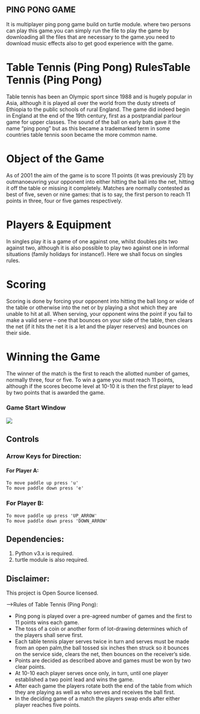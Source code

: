 ## PING PONG GAME
It is multiplayer ping pong game build on turtle module. where two persons can play this game.you can simply run the file to play the game by downloading all the files that are necessary to the game.you need to download music effects also to get good experience with the game.

# Table Tennis (Ping Pong) RulesTable Tennis (Ping Pong)
Table tennis has been an Olympic sport since 1988 and is hugely popular in Asia, 
although it is played all over the world from the dusty streets of Ethiopia to the public schools of rural England. 
The game did indeed begin in England at the end of the 19th century, first as a postprandial parlour game for upper classes.
The sound of the ball on early bats gave it the name “ping pong” but as this became a trademarked term in some countries table tennis soon became the more common name.

# Object of the Game
As of 2001 the aim of the game is to score 11 points (it was previously 21) by outmanoeuvring your opponent into 
either hitting the ball into the net, hitting it off the table or missing it completely.
Matches are normally contested as best of five, seven or nine games:
that is to say, the first person to reach 11 points in three, four or five games respectively.

# Players & Equipment
In singles play it is a game of one against one, whilst doubles pits two against two,
although it is also possible to play two against one in informal situations (family holidays for instance!).
Here we shall focus on singles rules.

# Scoring
Scoring is done by forcing your opponent into hitting the ball long or wide of the table or otherwise
into the net or by playing a shot which they are unable to hit at all. When serving,
your opponent wins the point if you fail to make a valid serve – one that bounces on your side of the table,
then clears the net (if it hits the net it is a let and the player reserves) and bounces on their side.

# Winning the Game
The winner of the match is the first to reach the allotted number of games, normally three, four or five.
To win a game you must reach 11 points, although if the scores become level at 10-10 it is then the first player to lead by two points that is awarded the game.

### Game Start Window

![](Start_Point.png)

## Controls

### Arrow Keys for Direction:

#### For Player A:

	To move paddle up press 'u'
	To move paddle down press 'e'

### For Player B:

	To move paddle up press 'UP_ARROW'
	To move paddle down press 'DOWN_ARROW'


## Dependencies:

1. Python v3.x is required.
2. turtle module is also required.

## Disclaimer:

This project is Open Source licensed.

-->Rules of Table Tennis (Ping Pong):
- Ping pong is played over a pre-agreed number of games and the first to 11 points wins each game.
- The toss of a coin or another form of lot-drawing determines which of the players shall serve first.
- Each table tennis player serves twice in turn and serves must be made from an open palm,the ball tossed six inches then struck so it bounces on the service side, clears the net, then bounces on the receiver’s side.
- Points are decided as described above and games must be won by two clear points.
- At 10-10 each player serves once only, in turn, until one player established a two point lead and wins the game.
- After each game the players rotate both the end of the table from which they are playing as well as who serves and receives the ball first.
- In the deciding game of a match the players swap ends after either player reaches five points.
